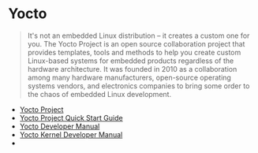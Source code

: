 Yocto
==

> It's not an embedded Linux distribution – it creates a custom one for you. The Yocto Project is an open source collaboration project that provides templates, tools and methods to help you create custom Linux-based systems for embedded products regardless of the hardware architecture. It was founded in 2010 as a collaboration among many hardware manufacturers, open-source operating systems vendors, and electronics companies to bring some order to the chaos of embedded Linux development.

- [Yocto Project](http://www.yoctoproject.org/)
- [Yocto Project Quick Start Guide]()
- [Yocto Developer Manual]()
- [Yocto Kernel Developer Manual]()
- [](http://www.jumpnowtek.com/yocto/Managing-a-private-opkg-repository.html)